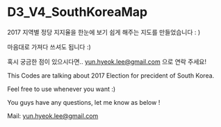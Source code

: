 # D3_V4_SouthKoreaMap

2017 지역별 정당 지지율을 한눈에 보기 쉽게 해주는 지도를 만들었습니다 : ) 

마음대로 가져다 쓰셔도 됩니다 :)

혹시 궁금한 점이 있으시다면.. yun.hyeok.lee@gmail.com 으로 연락 주세요!

This Codes are talking about 2017 Election for precident of South Korea.

Feel free to use whenever you want :)

You guys have any questions, let me know as below !

Mail: yun.hyeok.lee@gmail.com
